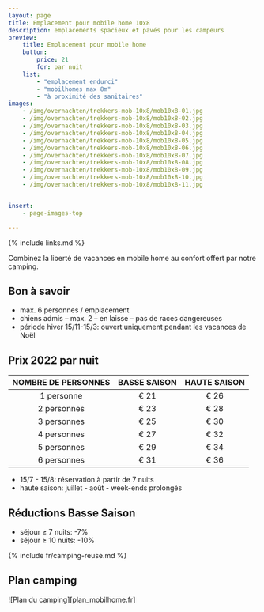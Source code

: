 ```yaml
---
layout: page
title: Emplacement pour mobile home 10x8
description: emplacements spacieux et pavés pour les campeurs
preview:
    title: Emplacement pour mobile home 
    button:
        price: 21
        for: par nuit
    list:
        - "emplacement endurci"
        - "mobilhomes max 8m"
        - "à proximité des sanitaires"
images:
    - /img/overnachten/trekkers-mob-10x8/mob10x8-01.jpg
    - /img/overnachten/trekkers-mob-10x8/mob10x8-02.jpg
    - /img/overnachten/trekkers-mob-10x8/mob10x8-03.jpg
    - /img/overnachten/trekkers-mob-10x8/mob10x8-04.jpg
    - /img/overnachten/trekkers-mob-10x8/mob10x8-05.jpg
    - /img/overnachten/trekkers-mob-10x8/mob10x8-06.jpg
    - /img/overnachten/trekkers-mob-10x8/mob10x8-07.jpg
    - /img/overnachten/trekkers-mob-10x8/mob10x8-08.jpg
    - /img/overnachten/trekkers-mob-10x8/mob10x8-09.jpg
    - /img/overnachten/trekkers-mob-10x8/mob10x8-10.jpg
    - /img/overnachten/trekkers-mob-10x8/mob10x8-11.jpg


insert:
    - page-images-top

---
```

{% include links.md %}

Combinez la liberté de vacances en mobile home au confort offert par notre camping.

## Bon à savoir

- max. 6 personnes / emplacement
- chiens admis – max. 2 – en laisse – pas de races dangereuses
- période hiver 15/11-15/3: ouvert uniquement pendant les vacances de Noël

## Prix 2022 par nuit


NOMBRE DE PERSONNES |BASSE SAISON |HAUTE SAISON
:------------------:|:-----------:|:-----------:|
1 personne          |€ 21         |€ 26    
2 personnes         |€ 23         |€ 28          
3 personnes         |€ 25         |€ 30
4 personnes         |€ 27         |€ 32
5 personnes         |€ 29         |€ 34
6 personnes         |€ 31         |€ 36


* 15/7 - 15/8: réservation à partir de 7 nuits
* haute saison: juillet - août - week-ends prolongés


## Réductions Basse Saison

- séjour ≥ 7 nuits: -7%
- séjour ≥ 10 nuits: -10%

{% include fr/camping-reuse.md %}



## Plan camping

![Plan du camping][plan_mobilhome.fr]
